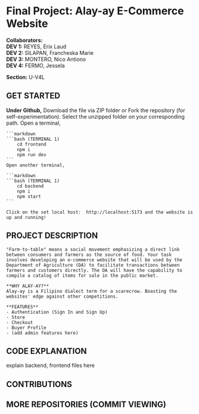 # Final Project: Alay-ay E-Commerce Website

**Collaborators:** <br/>
**DEV 1:** REYES, Erix Laud <br/>
**DEV 2:** SILAPAN, Francheska Marie <br/>
**DEV 3:** MONTERO, Nico Antiono<br/>
**DEV 4:** FERMO, Jessela<br/>

**Section:** U-V4L <br/>


## GET STARTED 

**Under Github,**
    Download the file via ZIP folder or Fork the repository (for self-experimentation).
    Select the unzipped folder on your corresponding path.
    Open a terminal,

    ```markdown
    ```bash (TERMINAL 1)
        cd frontend
        npm i
        npm run dev
    ```
    Open another terminal,

    ```markdown
    ```bash (TERMINAL 1)
        cd backend
        npm i
        npm start
    ```

    Click on the set local host:  http://localhost:5173 and the website is up and running!

## PROJECT DESCRIPTION

    "Farm-to-table" means a social movement emphasizing a direct link between consumers and farmers as the source of food. Your task involves developing an e-commerce website that will be used by the Department of Agriculture (DA) to facilitate transactions between farmers and customers directly. The DA will have the capability to compile a catalog of items for sale in the public market.

    **WHY ALAY-AY?**
    Alay-ay is a Filipino dialect term for a scarecrow. Boasting the websites' edge against other competitions.

    **FEATURES**
    - Authentication (Sign In and Sign Up)
    - Store
    - Checkout
    - Buyer Profile
    - (add admin features here)

## CODE EXPLANATION
 explain backend, frontend files here

## CONTRIBUTIONS

## MORE REPOSITORIES (COMMIT VIEWING)
